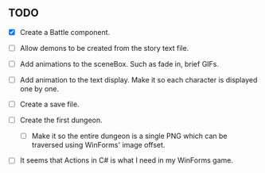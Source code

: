 ## TODO
 - [x] Create a Battle component.
 - [ ] Allow demons to be created from the story text file.
 - [ ] Add animations to the sceneBox. Such as fade in, brief GIFs.
 - [ ] Add animation to the text display. Make it so each character is displayed one by one.
 - [ ] Create a save file.
 - [ ] Create the first dungeon.
    - [ ] Make it so the entire dungeon is a single PNG which can be traversed using WinForms' image offset.
 - [ ] It seems that Actions in C# is what I need in my WinForms game.
 

